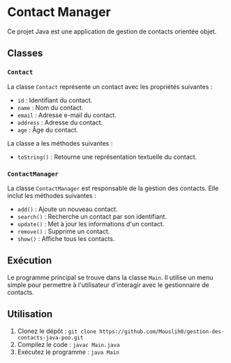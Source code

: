 # Contact Manager

Ce projet Java est une application de gestion de contacts orientée objet.

## Classes

### `Contact`

La classe `Contact` représente un contact avec les propriétés suivantes :
- `id` : Identifiant du contact.
- `name` : Nom du contact.
- `email` : Adresse e-mail du contact.
- `address` : Adresse du contact.
- `age` : Âge du contact.

La classe a les méthodes suivantes :
- `toString()` : Retourne une représentation textuelle du contact.

### `ContactManager`

La classe `ContactManager` est responsable de la gestion des contacts. Elle inclut les méthodes suivantes :
- `add()` : Ajoute un nouveau contact.
- `search()` : Recherche un contact par son identifiant.
- `update()` : Met à jour les informations d'un contact.
- `remove()` : Supprime un contact.
- `show()` : Affiche tous les contacts.

## Exécution

Le programme principal se trouve dans la classe `Main`. Il utilise un menu simple pour permettre à l'utilisateur d'interagir avec le gestionnaire de contacts.

## Utilisation

1. Clonez le dépôt : `git clone https://github.com/Mouslih0/gestion-des-contacts-java-poo.git`
2. Compilez le code : `javac Main.java`
3. Exécutez le programme : `java Main`
